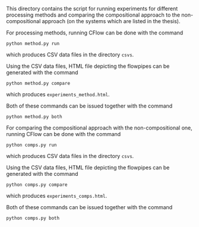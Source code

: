 This directory contains the script for running experiments for different processing methods 
and comparing the compositional approach to the non-compositional approach (on the systems which 
are listed in the thesis).

For processing methods, running CFlow can be done with the command  
```
python method.py run
```
which produces CSV data files in the directory `csvs`.

Using the CSV data files, HTML file depicting the flowpipes can be generated with the command
```
python method.py compare
```
which produces `experiments_method.html`.

Both of these commands can be issued together with the command
```
python method.py both
```

For comparing the compositional approach with the non-compositional one, running CFlow can be done 
with the command  
```
python comps.py run
```
which produces CSV data files in the directory `csvs`.

Using the CSV data files, HTML file depicting the flowpipes can be generated with the command
```
python comps.py compare
```
which produces `experiments_comps.html`.

Both of these commands can be issued together with the command
```
python comps.py both
```